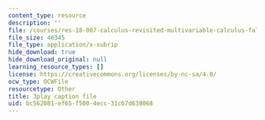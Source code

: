 ```yaml
---
content_type: resource
description: ''
file: /courses/res-18-007-calculus-revisited-multivariable-calculus-fall-2011/bc562081ef65f5004ecc31c67d638068_f93PZ9ZyvDk.srt
file_size: 46345
file_type: application/x-subrip
hide_download: true
hide_download_original: null
learning_resource_types: []
license: https://creativecommons.org/licenses/by-nc-sa/4.0/
ocw_type: OCWFile
resourcetype: Other
title: 3play caption file
uid: bc562081-ef65-f500-4ecc-31c67d638068
---
```

